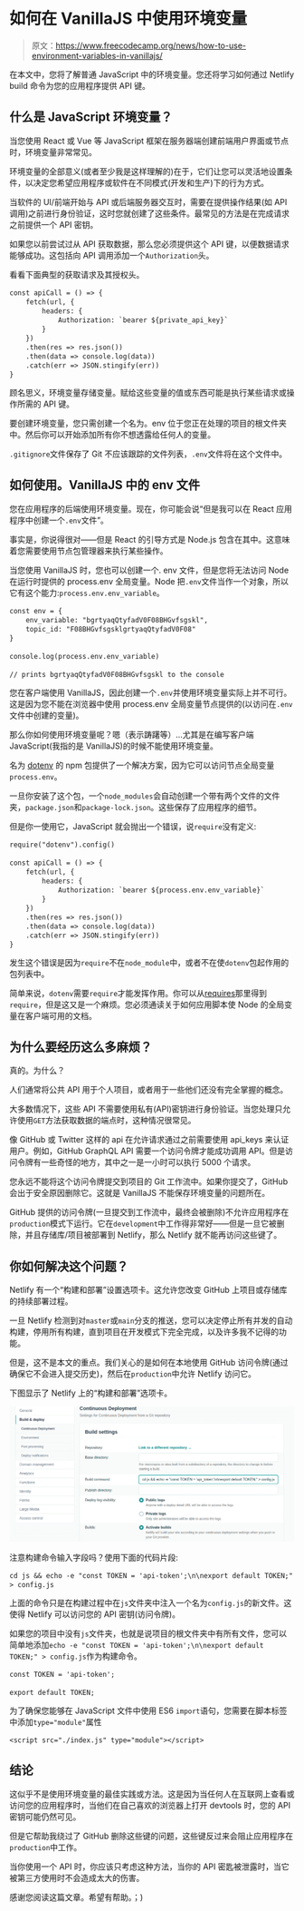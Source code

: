 # 如何在 VanillaJS 中使用环境变量

> 原文：<https://www.freecodecamp.org/news/how-to-use-environment-variables-in-vanillajs/>

在本文中，您将了解普通 JavaScript 中的环境变量。您还将学习如何通过 Netlify build 命令为您的应用程序提供 API 键。

## 什么是 JavaScript 环境变量？

当您使用 React 或 Vue 等 JavaScript 框架在服务器端创建前端用户界面或节点时，环境变量非常常见。

环境变量的全部意义(或者至少我是这样理解的)在于，它们让您可以灵活地设置条件，以决定您希望应用程序或软件在不同模式(开发和生产)下的行为方式。

当软件的 UI/前端开始与 API 或后端服务器交互时，需要在提供操作结果(如 API 调用)之前进行身份验证，这时您就创建了这些条件。最常见的方法是在完成请求之前提供一个 API 密钥。

如果您以前尝试过从 API 获取数据，那么您必须提供这个 API 键，以便数据请求能够成功。这包括向 API 调用添加一个`Authorization`头。

看看下面典型的获取请求及其授权头。

```
const apiCall = () => {
    fetch(url, {
    	headers: {
            Authorization: `bearer ${private_api_key}`
        }
    })
    .then(res => res.json())
    .then(data => console.log(data))
    .catch(err => JSON.stingify(err))
}
```

顾名思义，环境变量存储变量。赋给这些变量的值或东西可能是执行某些请求或操作所需的 API 键。

要创建环境变量，您只需创建一个名为。env 位于您正在处理的项目的根文件夹中。然后你可以开始添加所有你不想透露给任何人的变量。

`.gitignore`文件保存了 Git 不应该跟踪的文件列表，`.env`文件将在这个文件中。

## 如何使用。VanillaJS 中的 env 文件

您在应用程序的后端使用环境变量。现在，你可能会说“但是我可以在 React 应用程序中创建一个`.env`文件”。

事实是，你说得很对——但是 React 的引导方式是 Node.js 包含在其中。这意味着您需要使用节点包管理器来执行某些操作。

当您使用 VanillaJS 时，您也可以创建一个. env 文件，但是您将无法访问 Node 在运行时提供的 process.env 全局变量。Node 把`.env`文件当作一个对象，所以它有这个能力:`process.env.env_variable`。

```
const env = {
    env_variable: "bgrtyaqQtyfadV0F08BHGvfsgskl",
    topic_id: "F08BHGvfsgsklgrtyaqQtyfadV0F08"
}

console.log(process.env.env_variable)

// prints bgrtyaqQtyfadV0F08BHGvfsgskl to the console
```

您在客户端使用 VanillaJS，因此创建一个`.env`并使用环境变量实际上并不可行。这是因为您不能在浏览器中使用 process.env 全局变量节点提供的(以访问在`.env`文件中创建的变量)。

那么你如何使用环境变量呢？嗯（表示踌躇等）...尤其是在编写客户端 JavaScript(我指的是 VanillaJS)的时候不能使用环境变量。

名为 [dotenv](https://npmjs.org/dotenv) 的 npm 包提供了一个解决方案，因为它可以访问节点全局变量`process.env`。

一旦你安装了这个包，一个`node_modules`会自动创建一个带有两个文件的文件夹，`package.json`和`package-lock.json`。这些保存了应用程序的细节。

但是你一使用它，JavaScript 就会抛出一个错误，说`require`没有定义:

```
require("dotenv").config()

const apiCall = () => {
    fetch(url, {
    	headers: {
            Authorization: `bearer ${process.env.env_variable}`
        }
    })
    .then(res => res.json())
    .then(data => console.log(data))
    .catch(err => JSON.stingify(err))
}
```

发生这个错误是因为`require`不在`node_module`中，或者不在使`dotenv`包起作用的包列表中。

简单来说，`dotenv`需要`require`才能发挥作用。你可以从[requires](https://requirejs.org/)那里得到`require`，但是这又是一个麻烦。您必须通读关于如何应用脚本使 Node 的全局变量在客户端可用的文档。

## 为什么要经历这么多麻烦？

真的。为什么？

人们通常将公共 API 用于个人项目，或者用于一些他们还没有完全掌握的概念。

大多数情况下，这些 API 不需要使用私有(API)密钥进行身份验证。当您处理只允许使用`GET`方法获取数据的端点时，这种情况很常见。

像 GitHub 或 Twitter 这样的 api 在允许请求通过之前需要使用 api_keys 来认证用户。例如，GitHub GraphQL API 需要一个访问令牌才能成功调用 API。但是访问令牌有一些奇怪的地方，其中之一是一小时可以执行 5000 个请求。

您永远不能将这个访问令牌提交到项目的 Git 工作流中。如果你提交了，GitHub 会出于安全原因删除它。这就是 VanillaJS 不能保存环境变量的问题所在。

GitHub 提供的访问令牌(一旦提交到工作流中，最终会被删除)不允许应用程序在`production`模式下运行。它在`development`中工作得非常好——但是一旦它被删除，并且存储库/项目被部署到 Netlify，那么 Netlify 就不能再访问这些键了。

## 你如何解决这个问题？

Netlify 有一个“构建和部署”设置选项卡。这允许您改变 GitHub 上项目或存储库的持续部署过程。

一旦 Netlify 检测到对`master`或`main`分支的推送，您可以决定停止所有并发的自动构建，停用所有构建，直到项目在开发模式下完全完成，以及许多我不记得的功能。

但是，这不是本文的重点。我们关心的是如何在本地使用 GitHub 访问令牌(通过确保它不会进入提交历史)，然后在`production`中允许 Netlify 访问它。

下图显示了 Netlify 上的“构建和部署”选项卡。

![Screenshot-from-2021-05-31-10-39-42](img/5eeb47f883f14ad271192fe69cdbb0f9.png)

注意构建命令输入字段吗？使用下面的代码片段:

```
cd js && echo -e "const TOKEN = 'api-token';\n\nexport default TOKEN;" > config.js
```

上面的命令只是在构建过程中在`js`文件夹中注入一个名为`config.js`的新文件。这使得 Netlify 可以访问您的 API 密钥(访问令牌)。

如果您的项目中没有`js`文件夹，也就是说项目的根文件夹中有所有文件，您可以简单地添加`echo -e "const TOKEN = 'api-token';\n\nexport default TOKEN;" > config.js`作为构建命令。

```
const TOKEN = 'api-token';

export default TOKEN;
```

为了确保您能够在 JavaScript 文件中使用 ES6 `import`语句，您需要在脚本标签中添加`type="module"`属性

```
<script src="./index.js" type="module"></script>
```

## 结论

这似乎不是使用环境变量的最佳实践或方法。这是因为当任何人在互联网上查看或访问您的应用程序时，当他们在自己喜欢的浏览器上打开 devtools 时，您的 API 密钥可能仍然可见。

但是它帮助我绕过了 GitHub 删除这些键的问题，这些键反过来会阻止应用程序在`production`中工作。

当你使用一个 API 时，你应该只考虑这种方法，当你的 API 密匙被泄露时，当它被第三方使用时不会造成太大的伤害。

感谢您阅读这篇文章。希望有帮助。；)